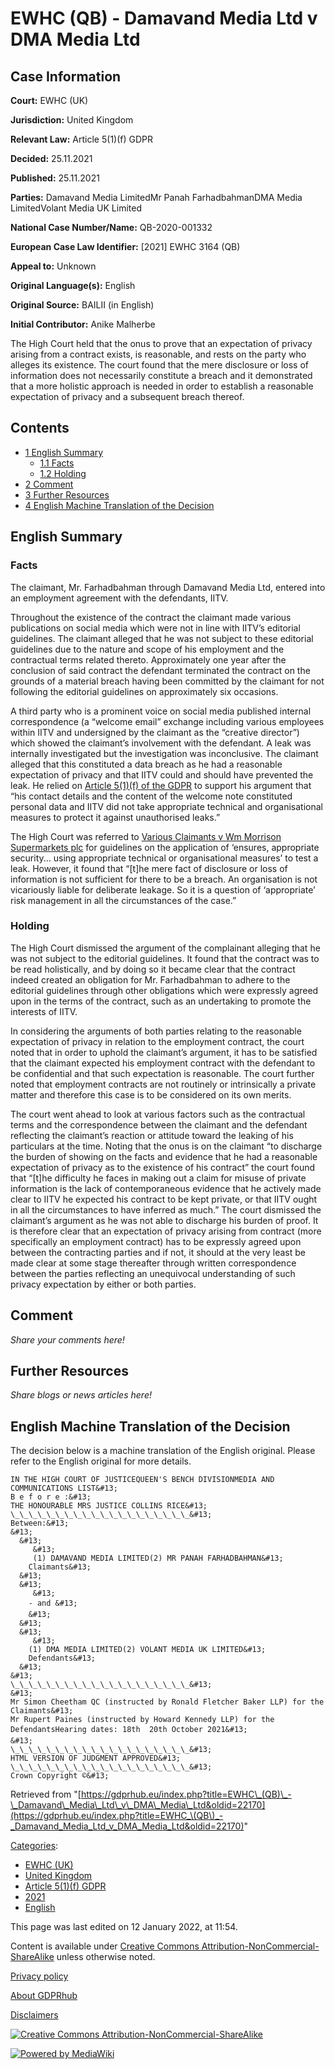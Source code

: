 # EWHC (QB) - Damavand Media Ltd v DMA Media Ltd

## Case Information

**Court:** EWHC (UK)

**Jurisdiction:** United Kingdom

**Relevant Law:** Article 5(1)(f) GDPR

**Decided:** 25.11.2021

**Published:** 25.11.2021

**Parties:** Damavand Media LimitedMr Panah FarhadbahmanDMA Media LimitedVolant Media UK Limited

**National Case Number/Name:** QB-2020-001332

**European Case Law Identifier:** [2021] EWHC 3164 (QB)

**Appeal to:** Unknown

**Original Language(s):** English

**Original Source:** BAILII (in English)

**Initial Contributor:** Anike Malherbe

The High Court held that the onus to prove that an expectation of privacy arising from a contract exists, is reasonable, and rests on the party who alleges its existence. The court found that the mere disclosure or loss of information does not necessarily constitute a breach and it demonstrated that a more holistic approach is needed in order to establish a reasonable expectation of privacy and a subsequent breach thereof.

## Contents

*   [1 English Summary](#English_Summary)
    *   [1.1 Facts](#Facts)
    *   [1.2 Holding](#Holding)
*   [2 Comment](#Comment)
*   [3 Further Resources](#Further_Resources)
*   [4 English Machine Translation of the Decision](#English_Machine_Translation_of_the_Decision)

## English Summary

### Facts

The claimant, Mr. Farhadbahman through Damavand Media Ltd, entered into an employment agreement with the defendants, IITV.

Throughout the existence of the contract the claimant made various publications on social media which were not in line with IITV’s editorial guidelines. The claimant alleged that he was not subject to these editorial guidelines due to the nature and scope of his employment and the contractual terms related thereto. Approximately one year after the conclusion of said contract the defendant terminated the contract on the grounds of a material breach having been committed by the claimant for not following the editorial guidelines on approximately six occasions.

A third party who is a prominent voice on social media published internal correspondence (a “welcome email” exchange including various employees within IITV and undersigned by the claimant as the “creative director”) which showed the claimant’s involvement with the defendant. A leak was internally investigated but the investigation was inconclusive. The claimant alleged that this constituted a data breach as he had a reasonable expectation of privacy and that IITV could and should have prevented the leak. He relied on [Article 5(1)(f) of the GDPR](/index.php?title=Article_5_GDPR#1#f "Article 5 GDPR") to support his argument that “his contact details and the content of the welcome note constituted personal data and IITV did not take appropriate technical and organisational measures to protect it against unauthorised leaks.”

The High Court was referred to [Various Claimants v Wm Morrison Supermarkets plc](/index.php?title=EWCA_\(UK\)_-_WM_Morrison_Supermarkets_Plc_v_Various_Claimants "EWCA (UK) - WM Morrison Supermarkets Plc v Various Claimants") for guidelines on the application of ‘ensures, appropriate security... using appropriate technical or organisational measures’ to test a leak. However, it found that “\[t\]he mere fact of disclosure or loss of information is not sufficient for there to be a breach. An organisation is not vicariously liable for deliberate leakage. So it is a question of ‘appropriate’ risk management in all the circumstances of the case.”

### Holding

The High Court dismissed the argument of the complainant alleging that he was not subject to the editorial guidelines. It found that the contract was to be read holistically, and by doing so it became clear that the contract indeed created an obligation for Mr. Farhadbahman to adhere to the editorial guidelines through other obligations which were expressly agreed upon in the terms of the contract, such as an undertaking to promote the interests of IITV.

In considering the arguments of both parties relating to the reasonable expectation of privacy in relation to the employment contract, the court noted that in order to uphold the claimant’s argument, it has to be satisfied that the claimant expected his employment contract with the defendant to be confidential and that such expectation is reasonable. The court further noted that employment contracts are not routinely or intrinsically a private matter and therefore this case is to be considered on its own merits.

The court went ahead to look at various factors such as the contractual terms and the correspondence between the claimant and the defendant reflecting the claimant’s reaction or attitude toward the leaking of his particulars at the time. Noting that the onus is on the claimant “to discharge the burden of showing on the facts and evidence that he had a reasonable expectation of privacy as to the existence of his contract” the court found that “\[t\]he difficulty he faces in making out a claim for misuse of private information is the lack of contemporaneous evidence that he actively made clear to IITV he expected his contract to be kept private, or that IITV ought in all the circumstances to have inferred as much.” The court dismissed the claimant’s argument as he was not able to discharge his burden of proof. It is therefore clear that an expectation of privacy arising from contract (more specifically an employment contract) has to be expressly agreed upon between the contracting parties and if not, it should at the very least be made clear at some stage thereafter through written correspondence between the parties reflecting an unequivocal understanding of such privacy expectation by either or both parties.

## Comment

_Share your comments here!_

## Further Resources

_Share blogs or news articles here!_

## English Machine Translation of the Decision

The decision below is a machine translation of the English original. Please refer to the English original for more details.

```
IN THE HIGH COURT OF JUSTICEQUEEN'S BENCH DIVISIONMEDIA AND COMMUNICATIONS LIST&#13;
B e f o r e :&#13;
THE HONOURABLE MRS JUSTICE COLLINS RICE&#13;
\_\_\_\_\_\_\_\_\_\_\_\_\_\_\_\_\_\_\_\_&#13;
Between:&#13;
&#13;
  &#13;
     &#13;
     (1) DAMAVAND MEDIA LIMITED(2) MR PANAH FARHADBAHMAN&#13;
    Claimants&#13;
  &#13;
  &#13;
     &#13;
    - and &#13;
    &#13;
  &#13;
  &#13;
     &#13;
    (1) DMA MEDIA LIMITED(2) VOLANT MEDIA UK LIMITED&#13;
    Defendants&#13;
  &#13;
&#13;
\_\_\_\_\_\_\_\_\_\_\_\_\_\_\_\_\_\_\_\_&#13;
&#13;
Mr Simon Cheetham QC (instructed by Ronald Fletcher Baker LLP) for the Claimants&#13;
Mr Rupert Paines (instructed by Howard Kennedy LLP) for the DefendantsHearing dates: 18th  20th October 2021&#13;
&#13;
\_\_\_\_\_\_\_\_\_\_\_\_\_\_\_\_\_\_\_\_&#13;
HTML VERSION OF JUDGMENT APPROVED&#13;
\_\_\_\_\_\_\_\_\_\_\_\_\_\_\_\_\_\_\_\_&#13;
Crown Copyright ©&#13;

```

Retrieved from "[https://gdprhub.eu/index.php?title=EWHC\_(QB)\_-\_Damavand\_Media\_Ltd\_v\_DMA\_Media\_Ltd&oldid=22170](https://gdprhub.eu/index.php?title=EWHC_\(QB\)_-_Damavand_Media_Ltd_v_DMA_Media_Ltd&oldid=22170)"

[Categories](/index.php?title=Special:Categories "Special:Categories"):

*   [EWHC (UK)](/index.php?title=Category:EWHC_\(UK\) "Category:EWHC (UK)")
*   [United Kingdom](/index.php?title=Category:United_Kingdom "Category:United Kingdom")
*   [Article 5(1)(f) GDPR](/index.php?title=Category:Article_5\(1\)\(f\)_GDPR "Category:Article 5(1)(f) GDPR")
*   [2021](/index.php?title=Category:2021 "Category:2021")
*   [English](/index.php?title=Category:English "Category:English")

This page was last edited on 12 January 2022, at 11:54.

Content is available under [Creative Commons Attribution-NonCommercial-ShareAlike](https://creativecommons.org/licenses/by-nc-sa/4.0/) unless otherwise noted.

[Privacy policy](/index.php?title=GDPRhub:Privacy_policy)

[About GDPRhub](/index.php?title=GDPRhub:About)

[Disclaimers](/index.php?title=GDPRhub:General_disclaimer)

[![Creative Commons Attribution-NonCommercial-ShareAlike](/resources/assets/licenses/cc-by-nc-sa.png)](https://creativecommons.org/licenses/by-nc-sa/4.0/)

[![Powered by MediaWiki](/resources/assets/poweredby_mediawiki_88x31.png)](https://www.mediawiki.org/)